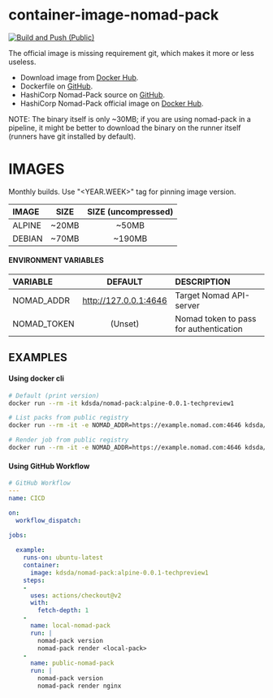 # container-image-nomad-pack
[![Build and Push (Public)](https://github.com/Kreditorforeningens-Driftssentral-DA/container-image-nomad-pack/actions/workflows/docker-public.yml/badge.svg)](https://github.com/Kreditorforeningens-Driftssentral-DA/container-image-nomad-pack/actions/workflows/docker-public.yml)

The official image is missing requirement git, which makes it more or less useless.

- Download image from [Docker Hub](https://hub.docker.com/repository/docker/kdsda/nomad-pack).
- Dockerfile on [GitHub](https://github.com/Kreditorforeningens-Driftssentral-DA/container-image-nomad-pack).
- HashiCorp Nomad-Pack source on [GitHub](https://github.com/hashicorp/nomad-pack).
- HashiCorp Nomad-Pack official image on [Docker Hub](https://hub.docker.com/r/hashicorp/nomad-pack).

NOTE: The binary itself is only ~30MB; if you are using nomad-pack in a pipeline, it might be better to
download the binary on the runner itself (runners have git installed by default).

# IMAGES

Monthly builds. Use "<YEAR.WEEK>" tag for pinning image version.

| IMAGE | SIZE | SIZE (uncompressed) |
| :-- | :-: | :-: |
| ALPINE | ~20MB | ~50MB |
| DEBIAN | ~70MB | ~190MB |


#### ENVIRONMENT VARIABLES

| VARIABLE | DEFAULT | DESCRIPTION |
| :-- | :-: | :-- |
| NOMAD_ADDR | http://127.0.0.1:4646  | Target Nomad API-server |
| NOMAD_TOKEN | (Unset) | Nomad token to pass for authentication |


## EXAMPLES

#### Using docker cli
```bash
# Default (print version)
docker run --rm -it kdsda/nomad-pack:alpine-0.0.1-techpreview1

# List packs from public registry
docker run --rm -it -e NOMAD_ADDR=https://example.nomad.com:4646 kdsda/nomad-pack:alpine-0.0.1-techpreview1 nomad-pack registry list

# Render job from public registry
docker run --rm -it -e NOMAD_ADDR=https://example.nomad.com:4646 kdsda/nomad-pack:alpine-0.0.1-techpreview1 nomad-pack render traefik
```
#### Using GitHub Workflow
```yml
# GitHub Workflow
---
name: CICD

on:
  workflow_dispatch:

jobs:
  
  example:
    runs-on: ubuntu-latest
    container:
      image: kdsda/nomad-pack:alpine-0.0.1-techpreview1
    steps:
    -
      uses: actions/checkout@v2
      with:
        fetch-depth: 1
    -
      name: local-nomad-pack
      run: |
        nomad-pack version
        nomad-pack render <local-pack>
    -
      name: public-nomad-pack
      run: |
        nomad-pack version
        nomad-pack render nginx
```
